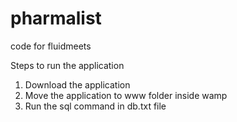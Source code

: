 # pharmalist
code for fluidmeets

Steps to run the application

1. Download the application
2. Move the application to www folder inside wamp
3. Run the sql command in db.txt file
 
